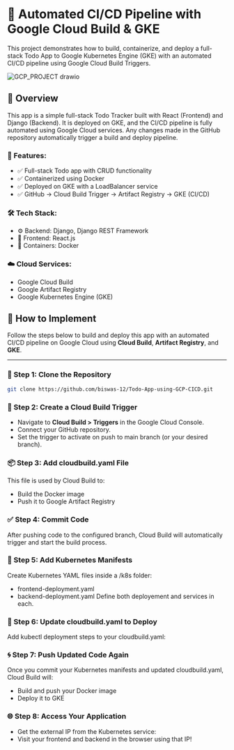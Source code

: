 # 🚀 Automated CI/CD Pipeline with Google Cloud Build & GKE
This project demonstrates how to build, containerize, and deploy a full-stack Todo App to Google Kubernetes Engine (GKE) with an automated CI/CD pipeline using Google Cloud Build Triggers.

![GCP_PROJECT drawio](https://github.com/user-attachments/assets/c91d3c4a-17b3-4a54-8a8e-4ab307837648)


## 📍 Overview
This app is a simple full-stack Todo Tracker built with React (Frontend) and Django (Backend).
It is deployed on GKE, and the CI/CD pipeline is fully automated using Google Cloud services.
Any changes made in the GitHub repository automatically trigger a build and deploy pipeline.

### 🎯 Features:
 - ✅ Full-stack Todo app with CRUD functionality
 - ✅ Containerized using Docker
 - ✅ Deployed on GKE with a LoadBalancer service
 - ✅ GitHub → Cloud Build Trigger → Artifact Registry → GKE (CI/CD)

### 🛠️ Tech Stack:
 - ⚙️ Backend: Django, Django REST Framework
 - 🎨 Frontend: React.js
 - 🐳 Containers: Docker

### ☁️ Cloud Services:
 - Google Cloud Build
 - Google Artifact Registry
 - Google Kubernetes Engine (GKE)

## 🚀 How to Implement

Follow the steps below to build and deploy this app with an automated CI/CD pipeline on Google Cloud using **Cloud Build**, **Artifact Registry**, and **GKE**.

---

### 🔧 Step 1: Clone the Repository

```bash
git clone https://github.com/biswas-12/Todo-App-using-GCP-CICD.git
```

### 🔗 Step 2: Create a Cloud Build Trigger
 - Navigate to **Cloud Build > Triggers** in the Google Cloud Console.
 - Connect your GitHub repository.
 - Set the trigger to activate on push to main branch (or your desired branch).

### 📦 Step 3: Add cloudbuild.yaml File
This file is used by Cloud Build to:
 - Build the Docker image
 - Push it to Google Artifact Registry

### ✅ Step 4: Commit Code
After pushing code to the configured branch, Cloud Build will automatically trigger and start the build process.

### 📁 Step 5: Add Kubernetes Manifests
Create Kubernetes YAML files inside a /k8s folder:
 - frontend-deployment.yaml
 - backend-deployment.yaml
Define both deployement and services in each.

### 🔄 Step 6: Update cloudbuild.yaml to Deploy
Add kubectl deployment steps to your cloudbuild.yaml:

### 🌀 Step 7: Push Updated Code Again
Once you commit your Kubernetes manifests and updated cloudbuild.yaml, Cloud Build will:
 - Build and push your Docker image
 - Deploy it to GKE


### 🌐 Step 8: Access Your Application
 - Get the external IP from the Kubernetes service:
 - Visit your frontend and backend in the browser using that IP!

